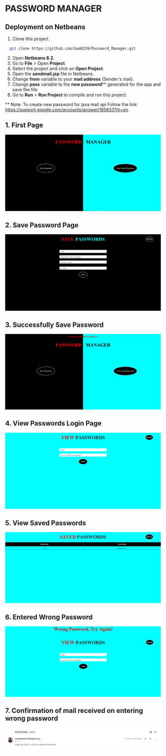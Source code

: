 # PASSWORD MANAGER

## Deployment on Netbeans

1. Clone this project.
```bash
  git clone https://github.com/Sam8239/Password_Manager.git 
```
2. Open **Netbeans 8.2**.
3. Go to **File** > Open **Project**.
4. Select the project and click on **Open Project**.
5. Open the **sendmail.jsp** file in Netbeans.
6. Change **from** variable to your **mail address** (Sender's mail). 
7. Change **pass** variable to the **new password**** generated for the app and save the file.
8. Go to **Run** > **Run Project** to compile and run this project.

** Note: To create new password for java mail api Follow the link: https://support.google.com/accounts/answer/185833?hl=en.

## 1. First Page

 <img src="images/1.png" alt="First Page" >

## 2. Save Password Page

 <img src="images/2.png" alt="Save Password Page" >

## 3. Successfully Save Password

<img src="images/3.png" alt="Successfully Save Password" >

## 4. View Passwords Login Page

<img src="images/4.png" alt="View Passwords Login Page" >

## 5. View Saved Passwords

<img src="images/5.png" alt="View Saved Passwords" >

## 6. Entered Wrong Password

<img src="images/6.png" alt="Entered Wrong Password" >

## 7. Confirmation of mail received on entering wrong password

<img src="images/7.png" alt="Mail" >
